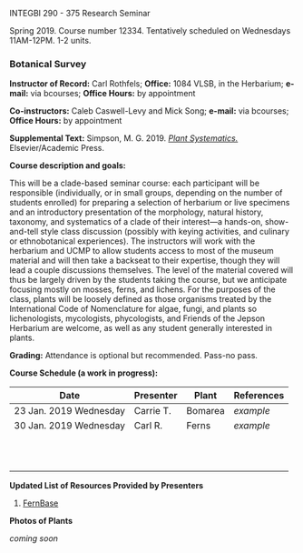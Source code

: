 INTEGBI  290 - 375  Research Seminar

Spring 2019. Course number 12334. Tentatively scheduled on Wednesdays 11AM-12PM. 1-2 units.

### Botanical Survey

**Instructor of Record:** Carl Rothfels;
**Office:** 1084 VLSB, in the Herbarium;
**e-mail:** via bcourses;
**Office Hours:** by appointment

**Co-instructors:** Caleb Caswell-Levy and Mick Song; **e-mail:** via bcourses; **Office Hours:** by appointment

**Supplemental Text:** Simpson, M. G. 2019. [*Plant Systematics.*](https://www.elsevier.com/books/plant-systematics/simpson/978-0-12-812628-8) Elsevier/Academic Press.

**Course description and goals:**

This will be a clade-based seminar course: each participant will be responsible
(individually, or in small groups, depending on the number of students enrolled) for preparing a
selection of herbarium or live specimens and an introductory presentation of the morphology,
natural history, taxonomy, and systematics of a clade of their interest—a hands-on, show-and-tell
style class discussion (possibly with keying activities, and culinary or ethnobotanical
experiences). The instructors will work with the herbarium and UCMP to allow students access
to most of the museum material and will then take a backseat to their expertise, though they will
lead a couple discussions themselves. The level of the material covered will thus be largely
driven by the students taking the course, but we anticipate focusing mostly on mosses, ferns, and
lichens. For the purposes of the class, plants will be loosely defined as those organisms treated
by the International Code of Nomenclature for algae, fungi, and plants so lichenologists,
mycologists, phycologists, and Friends of the Jepson Herbarium are welcome, as well as any
student generally interested in plants.

**Grading:**
Attendance is optional but recommended. Pass-no pass.

**Course Schedule (a work in progress):**

| Date                   | Presenter | Plant | References |
|------------------------|-----------|-------|------------|
| 23 Jan. 2019 Wednesday | Carrie T. |Bomarea| *example*  |
| 30 Jan. 2019 Wednesday | Carl  R.  |Ferns  | *example*  |
|                        |           |       |            |
|                        |           |       |            |
|                        |           |       |            |
|                        |           |       |            |
|                        |           |       |            |
|                        |           |       |            |
|                        |           |       |            |
|                        |           |       |            |
|                        |           |       |            |
|                        |           |       |            |
|                        |           |       |            |

**Updated List of Resources Provided by Presenters**

1. [FernBase](https://www.fernbase.org/)

**Photos of Plants**

*coming soon*
